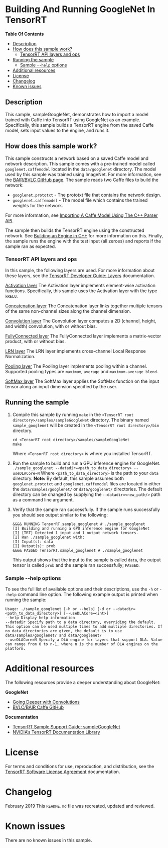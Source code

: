 # Building And Running GoogleNet In TensorRT

**Table Of Contents**
- [Description](#description)
- [How does this sample work?](#how-does-this-sample-work)
    * [TensorRT API layers and ops](#tensorrt-api-layers-and-ops)
- [Running the sample](#running-the-sample)
    * [Sample `--help` options](#sample-help-options)
- [Additional resources](#additional-resources)
- [License](#license)
- [Changelog](#changelog)
- [Known issues](#known-issues)

## Description

This sample, sampleGoogleNet, demonstrates how to import a model trained with Caffe into TensorRT using GoogleNet as an example. Specifically, this sample builds a TensorRT engine from the saved Caffe model, sets input values to the engine, and runs it.

## How does this sample work?

This sample constructs a network based on a saved Caffe model and network description. This sample comes with a pre-trained model called `googlenet.caffemodel` located in the `data/googlenet` directory. The model used by this sample was trained using ImageNet. For more information, see the [BAIR/BVLC GitHub page](https://github.com/BVLC/caffe/tree/master/models/bvlc_googlenet). The sample reads two Caffe files to build the network:

- `googlenet.prototxt` - The prototxt file that contains the network design.    
- `googlenet.caffemodel` - The model file which contains the trained weights for the network.

For more information, see [Importing A Caffe Model Using The C++ Parser API](https://docs.nvidia.com/deeplearning/sdk/tensorrt-developer-guide/index.html#import_caffe_c).

The sample then builds the TensorRT engine using the constructed network. See [Building an Engine in C++](https://docs.nvidia.com/deeplearning/sdk/tensorrt-developer-guide/index.html#build_engine_c) for more information on this. Finally, the sample runs the engine with the test input (all zeroes) and reports if the sample ran as expected.

### TensorRT API layers and ops

In this sample, the following layers are used.  For more information about these layers, see the [TensorRT Developer Guide: Layers](https://docs.nvidia.com/deeplearning/sdk/tensorrt-developer-guide/index.html#layers) documentation.

[Activation layer](https://docs.nvidia.com/deeplearning/sdk/tensorrt-developer-guide/index.html#activation-layer)
The Activation layer implements element-wise activation functions. Specifically, this sample uses the Activation layer with the type `kRELU`.

[Concatenation layer](https://docs.nvidia.com/deeplearning/sdk/tensorrt-developer-guide/index.html#concatenation-layer)
The Concatenation layer links together multiple tensors of the same non-channel sizes along the channel dimension.

[Convolution layer](https://docs.nvidia.com/deeplearning/sdk/tensorrt-developer-guide/index.html#convolution-layer)
The Convolution layer computes a 2D (channel, height, and width) convolution, with or without bias.

[FullyConnected layer](https://docs.nvidia.com/deeplearning/sdk/tensorrt-developer-guide/index.html#fullyconnected-layer)
The FullyConnected layer implements a matrix-vector product, with or without bias.

[LRN layer](https://docs.nvidia.com/deeplearning/sdk/tensorrt-developer-guide/index.html#lrn-layer)
The LRN layer implements cross-channel Local Response Normalization.

[Pooling layer](https://docs.nvidia.com/deeplearning/sdk/tensorrt-developer-guide/index.html#pooling-layer)
The Pooling layer implements pooling within a channel. Supported pooling types are `maximum`, `average` and `maximum-average blend`.

[SoftMax layer](https://docs.nvidia.com/deeplearning/sdk/tensorrt-developer-guide/index.html#softmax-layer)
The SoftMax layer applies the SoftMax function on the input tensor along an input dimension specified by the user.

## Running the sample

1. Compile this sample by running `make` in the `<TensorRT root directory>/samples/sampleGoogleNet` directory. The binary named `sample_googlenet` will be created in the `<TensorRT root directory>/bin` directory.
	```
	cd <TensorRT root directory>/samples/sampleGoogleNet
	make
	```
	Where `<TensorRT root directory>` is where you installed TensorRT.

2. Run the sample to build and run a GPU inference engine for GoogleNet.
	`./sample_googlenet --datadir=<path_to_data_directory> --useDLACore=N`
	Where `<path_to_data_directory>` is the path to your `data` directory.
	**Note:** By default, this sample assumes both `googlenet.prototxt` and `googlenet.caffemodel` files are located in either the `data/samples/googlenet/` or `data/googlenet/` directories. The default directory can be changed by supplying the `--datadir=<new_path/>` path as a command line argument.

3.  Verify that the sample ran successfully. If the sample runs successfully you should see output similar to the following:
	```
	&&&& RUNNING TensorRT.sample_googlenet # ./sample_googlenet
	[I] Building and running a GPU inference engine for GoogleNet
	[I] [TRT] Detected 1 input and 1 output network tensors.
	[I] Ran ./sample_googlenet with:
	[I] Input(s): data
	[I] Output(s): prob
	&&&& PASSED TensorRT.sample_googlenet # ./sample_googlenet
	```
	This output shows that the input to the sample is called `data`, the output tensor is called `prob` and the sample ran successfully; `PASSED`.

### Sample --help options

To see the full list of available options and their descriptions, use the `-h` or `--help` command line option. The following example output is printed when running the sample:
```
Usage: ./sample_googlenet [-h or --help] [-d or --datadir=<path_to_data_directory>] [--useDLACore=<int>]
--help Display help information
--datadir Specify path to a data directory, overriding the default. This option can be used multiple times to add multiple directories. If no data directories are given, the default is to use data/samples/googlenet/ and data/googlenet/
--useDLACore=N Specify a DLA engine for layers that support DLA. Value can range from 0 to n-1, where n is the number of DLA engines on the platform.
```

# Additional resources

The following resources provide a deeper understanding about GoogleNet:

**GoogleNet**
- [Going Deeper with Convolutions](https://arxiv.org/abs/1409.4842)
- [BVLC/BAIR Caffe GitHub](https://github.com/BVLC/caffe/tree/master/models/bvlc_googlenet)

**Documentation**
- [TensorRT Sample Support Guide: sampleGoogleNet](https://docs.nvidia.com/deeplearning/sdk/tensorrt-sample-support-guide/index.html#googlenet_sample)
- [NVIDIA’s TensorRT Documentation Library](https://docs.nvidia.com/deeplearning/sdk/tensorrt-archived/index.html)

# License

For terms and conditions for use, reproduction, and distribution, see the [TensorRT Software License Agreement](https://docs.nvidia.com/deeplearning/sdk/tensorrt-sla/index.html)
documentation.

# Changelog

February 2019
This `README.md` file was recreated, updated and reviewed.

# Known issues

There are no known issues in this sample.
